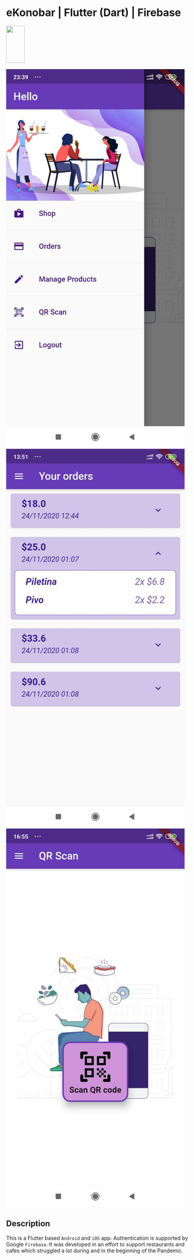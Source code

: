 # eKonobar | Flutter (Dart) | Firebase

<img src="[https://your-image-url.type](https://github.com/Aback231/eKonobar-Flutter-Firebase/blob/main/log_in.jpeg)" width="50" height="100">

![alt text](https://github.com/Aback231/eKonobar-Flutter-Firebase/blob/main/menu.jpeg?raw=true)
![alt text](https://github.com/Aback231/eKonobar-Flutter-Firebase/blob/main/orders.jpeg?raw=true)
![alt text](https://github.com/Aback231/eKonobar-Flutter-Firebase/blob/main/qr_scan.jpeg?raw=true)

## Description

This is a Flutter based `Android` and `iOS` app. Authentication is supported by Google `Firebase`. It was developed in an effort to support restaurants and cafes which struggled a lot during and in the beginning of the Pandemic.


